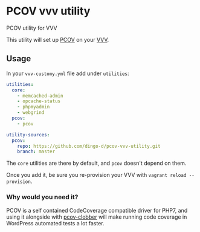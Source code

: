 # PCOV vvv utility

PCOV utility for VVV

This utility will set up [PCOV](https://github.com/krakjoe/pcov) on your [VVV](https://github.com/Varying-Vagrant-Vagrants/VVV).

## Usage

In your `vvv-customy.yml` file add under `utilities`:

```yml
utilities:
  core:
    - memcached-admin
    - opcache-status
    - phpmyadmin
    - webgrind
  pcov:
    - pcov

utility-sources:
  pcov: 
    repo: https://github.com/dingo-d/pcov-vvv-utility.git
    branch: master
```

The `core` utilities are there by default, and `pcov` doesn't depend on them.

Once you add it, be sure you re-provision your VVV with `vagrant reload --provision`.

### Why would you need it?

PCOV is a self contained CodeCoverage compatible driver for PHP7, and using it alongside with [pcov-clobber](https://github.com/krakjoe/pcov-clobber)
will make running code coverage in WordPress automated tests a lot faster.
